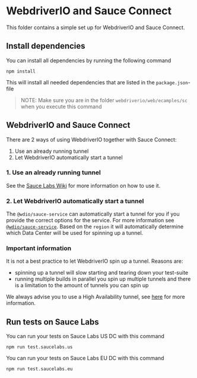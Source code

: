 # WebdriverIO and Sauce Connect
This folder contains a simple set up for WebdriverIO and Sauce Connect.

## Install dependencies
You can install all dependencies by running the following command

    npm install
    
This will install all needed dependencies that are listed in the `package.json`-file

> NOTE: Make sure you are in the folder `webdriverio/web/ecamples/sc` when you execute this command

## WebdriverIO and Sauce Connect
There are 2 ways of using WebdriverIO together with Sauce Connect:

1. Use an already running tunnel
1. Let WebdriverIO automatically start a tunnel

### 1. Use an already running tunnel
See the [Sauce Labs Wiki](https://wiki.saucelabs.com/display/DOCS/Sauce+Connect+Proxy) for more information on how to use it.

### 2. Let WebdriverIO automatically start a tunnel
The `@wdio/sauce-service` can automatically start a tunnel for you if you provide the correct options for the service. 
For more information see [`@wdio/sauce-service`](https://webdriver.io/docs/sauce-service.html). Based on the `region` it will
automatically determine which Data Center will be used for spinning up a tunnel.

### Important information
It is not a best practice to let WebdriverIO spin up a tunnel. Reasons are:

- spinning up a tunnel will slow starting and tearing down your test-suite
- running multiple builds in parallel you spin up multiple tunnels and there is a limitation to the amount of tunnels you can spin up

We always advise you to use a High Availability tunnel, see [here](https://wiki.saucelabs.com/display/DOCS/High+Availability+Sauce+Connect+Proxy+Setup) for more information.

## Run tests on Sauce Labs
You can run your tests on Sauce Labs US DC with this command

    npm run test.saucelabs.us

You can run your tests on Sauce Labs EU DC with this command

    npm run test.saucelabs.eu
